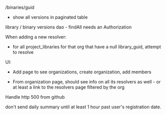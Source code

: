 /binaries/guid
  - show all versions in paginated table

library / binary versions dao - findAll needs an Authorization

When adding a new resolver:
  - for all project_libraries for that org that have a null
    library_guid, attempt to resolve

UI:
  - Add page to see organizations, create organization, add members

  - From organization page, should see info on all its resolvers as
    well - or at least a link to the resolvers page filtered by the
    org

Handle http 500 from github

don't send daily summary until at least 1 hour past user's registration date.